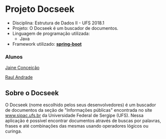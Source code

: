 # Projeto Docseek
* Disciplina: Estrutura de Dados II - UFS 2018.1
* Projeto: O Docseek é um buscador de documentos.
* Linguagem de programação utilizada:
  * Java
* Framework utilizado:
   [**spring-boot**](http://spring.io/projects/spring-boot)

### Alunos
[Jaine Conceição](https://github.com/jainec)

[Raul Andrade](https://github.com/andraderaul)

## Sobre o Docseek

 O Docseek (nome escolhido pelos seus desenvolvedores) é um buscador de documentos da seção de "Informações públicas"
 encontrada no site www.sipac.ufs.br da Universidade Federal de Sergipe (UFS).
 Nessa aplicação é possível encontrar documentos através de buscas por palavras,
 frases e até combinações das mesmas usando operadores lógicos ou curinga.
